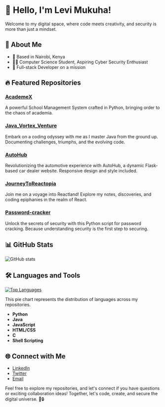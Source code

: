 # 👋 Hello, I'm Levi Mukuha!

Welcome to my digital space, where code meets creativity, and security is more than just a mindset.

## 🚀 About Me

- 📍 Based in Nairobi, Kenya
- 👨‍💻 Computer Science Student, Aspiring Cyber Security Enthusiast
- 💼 Full-stack Developer on a mission

## 🔥 Featured Repositories

### [AcademeX](https://github.com/Levi-LMN/AcademeX)
A powerful School Management System crafted in Python, bringing order to the chaos of academia.

### [Java_Vortex_Venture](https://github.com/Levi-LMN/Java_Vortex_Venture)
Embark on a coding odyssey with me as I master Java from the ground up. Documenting challenges, triumphs, and the evolving code.

### [AutoHub](https://github.com/Levi-LMN/AutoHub)
Revolutionizing the automotive experience with AutoHub, a dynamic Flask-based car dealer website. Responsive design and style included.

### [JourneyToReactopia](https://github.com/Levi-LMN/JourneyToReactopia)
Join me on a voyage into Reactland! Explore my notes, discoveries, and coding epiphanies in the realm of React.

### [Password-cracker](https://github.com/Levi-LMN/Password-cracker)
Unlock the secrets of security with this Python script for password cracking. Because understanding security is the first step to securing.

## 📊 GitHub Stats

![GitHub stats](https://github-readme-stats.vercel.app/api?username=Levi-LMN&show_icons=true&theme=radical)

## 🛠️ Languages and Tools

[![Top Languages](https://github-readme-stats.vercel.app/api/top-langs/?username=Levi-LMN&layout=compact&theme=radical)](https://github.com/Levi-LMN)

This pie chart represents the distribution of languages across my repositories.

- **Python**
- **Java**
- **JavaScript**
- **HTML/CSS**
- **C**
- **Shell Scripting**

## 🌐 Connect with Me

- [LinkedIn](https://www.linkedin.com/in/levi-mukuha/)
- [Twitter](https://twitter.com/YourTwitterHandle)
- [Email](mailto:your.email@example.com)

Feel free to explore my repositories, and let's connect if you have questions or exciting collaboration ideas! Together, let's code, create, and secure the digital universe. 🚀🔒
